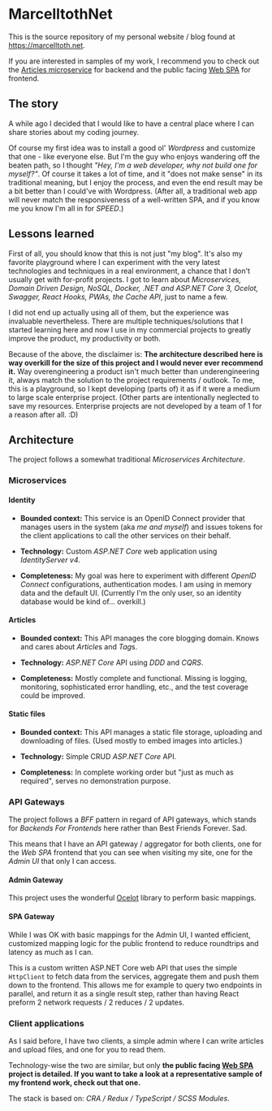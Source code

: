 # MarcelltothNet
This is the source repository of my personal website / blog found at https://marcelltoth.net.

If you are interested in samples of my work, I recommend you to check out the [Articles microservice](./src/services/Article) for backend and the public facing [Web SPA](./src/clients/web-spa) for frontend.

## The story
A while ago I decided that I would like to have a central place where I can share stories about my coding journey.

Of course my first idea was to install a good ol' *Wordpress* and customize that one - like everyone else. 
But I'm the guy who enjoys wandering off the beaten path, so I thought *"Hey, I'm a web developer, why not build one for myself?"*. 
Of course it takes a lot of time, and it "does not make sense" in its traditional meaning, but I enjoy the process, and even the end result may be a bit better than I could've with Wordpress. 
(After all, a traditional web app will never match the responsiveness of a well-written SPA, and if you know me you know I'm all in for *SPEED*.)

## Lessons learned

First of all, you should know that this is not just "my blog".
It's also my favorite playground where I can experiment with the very latest technologies and techniques in a real environment, a chance that I don't usually get with for-profit projects.
I got to learn about *Microservices, Domain Driven Design, NoSQL, Docker, .NET and ASP.NET Core 3, Ocelot, Swagger, React Hooks, PWAs, the Cache API*, just to name a few.

I did not end up actually using all of them, but the experience was invaluable nevertheless.
There are multiple techniques/solutions that I started learning here and now I use in my commercial projects to greatly improve the product, my productivity or both.

Because of the above, the disclaimer is: 
**The architecture described here is way overkill for the size of this project and I would never ever recommend it.** 
Way overengineering a product isn't much better than underengineering it, always match the solution to the project requirements / outlook.
To me, this is a playground, so I kept developing (parts of) it as if it were a medium to large scale enterprise project.
(Other parts are intentionally neglected to save my resources. Enterprise projects are not developed by a team of 1 for a reason after all. :D)

## Architecture

The project follows a somewhat traditional *Microservices Architecture*.

### Microservices

#### Identity
* **Bounded context:** This service is an OpenID Connect provider that manages users in the system (aka *me and myself*) and issues tokens for the client applications to call the other services on their behalf.

* **Technology:** Custom *ASP.NET Core* web application using *IdentityServer v4*.

* **Completeness:** My goal was here to experiment with different *OpenID Connect* configurations, authentication modes. I am using in memory data and the default UI. (Currently I'm the only user, so an identity database would be kind of... overkill.)

#### Articles
* **Bounded context:** This API manages the core blogging domain. Knows and cares about *Article*s and *Tag*s.

* **Technology:** *ASP.NET Core* API using *DDD* and *CQRS*. 

* **Completeness:** Mostly complete and functional. Missing is logging, monitoring, sophisticated error handling, etc., and the test coverage could be improved.

#### Static files
* **Bounded context:** This API manages a static file storage, uploading and downloading of files. (Used mostly to embed images into articles.)

* **Technology:** Simple CRUD *ASP.NET Core* API.

* **Completeness:** In complete working order but "just as much as required", serves no demonstration purpose.

### API Gateways

The project follows a *BFF* pattern in regard of API gateways, which stands for *Backends For Frontends* here rather than Best Friends Forever. Sad. 

This means that I have an API gateway / aggregator for both clients, one for the _Web SPA_ frontend that you can see when visiting my site, one for the _Admin UI_ that only I can access.

#### Admin Gateway

This project uses the wonderful [Ocelot](https://github.com/ThreeMammals/Ocelot) library to perform basic mappings. 

#### SPA Gateway

While I was OK with basic mappings for the Admin UI, I wanted efficient, customized mapping logic for the public frontend to reduce roundtrips and latency as much as I can.

This is a custom written ASP.NET Core web API that uses the simple `HttpClient` to fetch data from the services, aggregate them and push them down to the frontend.
This allows me for example to query two endpoints in parallel, and return it as a single result step, rather than having React preform 2 network requests / 2 reduces / 2 updates.

### Client applications

As I said before, I have two clients, a simple admin where I can write articles and upload files, and one for you to read them.

Technology-wise the two are similar, but only **the public facing [Web SPA](./src/clients/web-spa) project is detailed. If you want to take a look at a representative sample of my frontend work, check out that one.**

The stack is based on: *CRA / Redux / TypeScript / SCSS Modules*.

